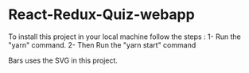 # React-Redux-Quiz-webapp
To install this project in your local machine follow the steps :
  1- Run the "yarn" command.
  2- Then Run the "yarn start" command 

Bars uses the SVG in this project.

